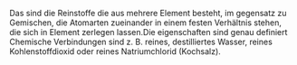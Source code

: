 
Das sind die Reinstoffe die aus mehrere Element besteht, im gegensatz zu Gemischen, die Atomarten zueinander in einem festen Verhältnis stehen, die sich in Element zerlegen lassen.Die eigenschaften sind genau definiert
Chemische Verbindungen sind z. B. reines, destilliertes Wasser, reines Kohlenstoffdioxid oder reines Natriumchlorid (Kochsalz).